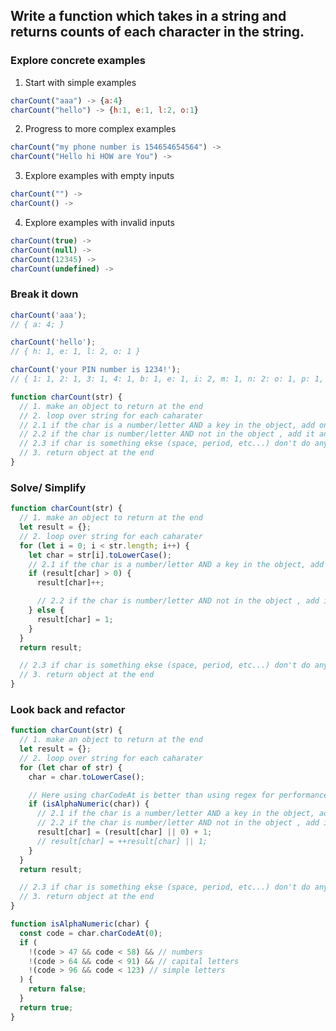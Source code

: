 ## Write a function which takes in a string and returns counts of each character in the string.

### Explore concrete examples

1. Start with simple examples

```javascript
charCount("aaa") -> {a:4}
charCount("hello") -> {h:1, e:1, l:2, o:1}

```

2. Progress to more complex examples

```javascript
charCount("my phone number is 154654654564") ->
charCount("Hello hi HOW are You") ->

```

3. Explore examples with empty inputs

```javascript
charCount("") ->
charCount() ->

```

4. Explore examples with invalid inputs

```javascript
charCount(true) ->
charCount(null) ->
charCount(12345) ->
charCount(undefined) ->

```

### Break it down

```javascript
charCount('aaa');
// { a: 4; }

charCount('hello');
// { h: 1, e: 1, l: 2, o: 1 }

charCount('your PIN number is 1234!');
// { 1: 1, 2: 1, 3: 1, 4: 1, b: 1, e: 1, i: 2, m: 1, n: 2: o: 1, p: 1, r: 2, s: 1, u: 2, y: 1 }

function charCount(str) {
  // 1. make an object to return at the end
  // 2. loop over string for each caharater
  // 2.1 if the char is a number/letter AND a key in the object, add one to count
  // 2.2 if the char is number/letter AND not in the object , add it and set value to 1
  // 2.3 if char is something ekse (space, period, etc...) don't do anything
  // 3. return object at the end
}
```

### Solve/ Simplify

```javascript
function charCount(str) {
  // 1. make an object to return at the end
  let result = {};
  // 2. loop over string for each caharater
  for (let i = 0; i < str.length; i++) {
    let char = str[i].toLowerCase();
    // 2.1 if the char is a number/letter AND a key in the object, add one to count
    if (result[char] > 0) {
      result[char]++;

      // 2.2 if the char is number/letter AND not in the object , add it and set value to 1
    } else {
      result[char] = 1;
    }
  }
  return result;

  // 2.3 if char is something ekse (space, period, etc...) don't do anything
  // 3. return object at the end
}
```

### Look back and refactor

```javascript
function charCount(str) {
  // 1. make an object to return at the end
  let result = {};
  // 2. loop over string for each caharater
  for (let char of str) {
    char = char.toLowerCase();

    // Here using charCodeAt is better than using regex for performance
    if (isAlphaNumeric(char)) {
      // 2.1 if the char is a number/letter AND a key in the object, add one to count
      // 2.2 if the char is number/letter AND not in the object , add it and set value to 1
      result[char] = (result[char] || 0) + 1;
      // result[char] = ++result[char] || 1;
    }
  }
  return result;

  // 2.3 if char is something ekse (space, period, etc...) don't do anything
  // 3. return object at the end
}

function isAlphaNumeric(char) {
  const code = char.charCodeAt(0);
  if (
    !(code > 47 && code < 58) && // numbers
    !(code > 64 && code < 91) && // capital letters
    !(code > 96 && code < 123) // simple letters
  ) {
    return false;
  }
  return true;
}
```
